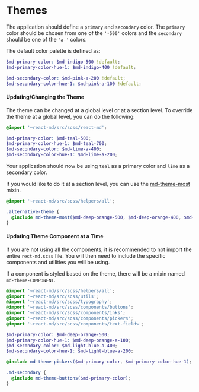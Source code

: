 # Themes
The application should define a `primary` and `secondary` color. The `primary` color
should be chosen from one of the `'-500'` colors and the `secondary` should be one of
the `'a-'` colors.

The default color palette is defined as:

```scss
$md-primary-color: $md-indigo-500 !default;
$md-primary-color-hue-1: $md-indigo-400 !default;

$md-secondary-color: $md-pink-a-200 !default;
$md-secondary-color-hue-1: $md-pink-a-100 !default;
```

#### Updating/Changing the Theme
The theme can be changed at a global level or at a section level. To override
the theme at a global level, you can do the following:

```scss
@import '~react-md/src/scss/react-md';

$md-primary-color: $md-teal-500;
$md-primary-color-hue-1: $md-teal-700;
$md-secondary-color: $md-lime-a-400;
$md-secondary-color-hue-1: $md-lime-a-200;
```

Your application should now be using `teal` as a primary color and `lime` as
a secondary color.

If you would like to do it at a section level, you can use the
[md-theme-most](/sassdoc/#colors-mixin-md-theme-most) mixin.

```scss
@import '~react-md/src/scss/helpers/all';

.alternative-theme {
  @include md-theme-most($md-deep-orange-500, $md-deep-orange-400, $md-light-blue-a-200, $md-light-blue-a-100);
}
```

#### Updating Theme Component at a Time
If you are not using all the components, it is recommended to not import the
entire `rect-md.scss` file. You will then need to include the specific components
and utilities you will be using.

If a component is styled based on the theme, there will be a mixin named `md-theme-COMPONENT`.

```scss
@import '~react-md/src/scss/helpers/all';
@import '~react-md/src/scss/utils';
@import '~react-md/src/scss/typography';
@import '~react-md/src/scss/components/buttons';
@import '~react-md/src/scss/components/inks';
@import '~react-md/src/scss/components/pickers';
@import '~react-md/src/scss/components/text-fields';

$md-primary-color: $md-deep-orange-500;
$md-primary-color-hue-1: $md-deep-orange-a-100;
$md-secondary-color: $md-light-blue-a-400;
$md-secondary-color-hue-1: $md-light-blue-a-200;

@include md-theme-pickers($md-primary-color, $md-primary-color-hue-1);

.md-secondary {
  @include md-theme-buttons($md-primary-color);
}
```
